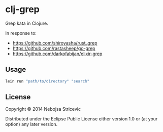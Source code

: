 # clj-grep

Grep kata in Clojure.

In response to:

- https://github.com/shiroyasha/rust_grep
- https://github.com/rastasheep/go-grep
- https://github.com/darkofabijan/elixir-grep

## Usage

```bash
lein run "path/to/directory" "search"
```

## License

Copyright © 2014 Nebojsa Stricevic

Distributed under the Eclipse Public License either version 1.0 or (at
your option) any later version.
